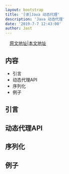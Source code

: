 ```yaml
---
layout: bootstrap
title: '[译]Java 动态代理'
description: 'Java 动态代理'
date: '2019-7-7 12:43:00'
author: Jast
---
```

　[原文地址](https://docs.oracle.com/javase/8/docs/technotes/guides/reflection/proxy.html)|[本文地址](http://jast90.github.io/2019/07/07/Java-dynamic-proxy.html)

## 内容
- 引言
- 动态代理API
- 序列化
- 例子

## 引言


## 动态代理API

## 序列化

## 例子




